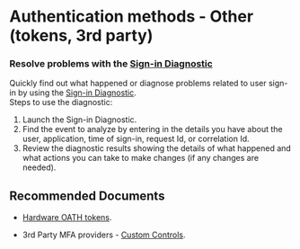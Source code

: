 <properties
	pageTitle="Authentication methods - Other (tokens, 3rd party)"
	description="Cover problems related to other authentication methods like problems with creating hardware OATH tokens in Azure AD and 3rd party MFA providers"
	infoBubbleText="Authenticator App"
	service="microsoft.aad"
	resource="Microsoft_AAD_IAM"
	authors="InbarckMS"
	ms.author="inbarc"
	displayOrder="4"
	articleId="0b08f3e1-f90a-48f1-af92-442f5f55288e"
	diagnosticScenario=""
	selfHelpType="generic"
	supportTopicIds="32739613"
	resourceTags=""
	productPesIds="16579"
	cloudEnvironments="Public, Fairfax, Mooncake, usnat, ussec"
	ownershipId="AzureIdentity_MultiFactorAuthentication"
/>

# Authentication methods - Other (tokens, 3rd party)

### Resolve problems with the [Sign-in Diagnostic](https://portal.azure.com/#blade/Microsoft_AAD_IAM/ActiveDirectoryMenuBlade/diagnose/symptomId/ms_aad_dxp_signin_caDiagnoseAndSolveSummarySymptom)

Quickly find out what happened or diagnose problems related to user sign-in by using the [Sign-in Diagnostic](https://portal.azure.com/#blade/Microsoft_AAD_IAM/ActiveDirectoryMenuBlade/diagnose/symptomId/ms_aad_dxp_signin_caDiagnoseAndSolveSummarySymptom).  
Steps to use the diagnostic: 
1. Launch the Sign-in Diagnostic.
2. Find the event to analyze by entering in the details you have about the user, application, time of sign-in, request Id, or correlation Id.
3. Review the diagnostic results showing the details of what happened and what actions you can take to make changes (if any changes are needed).
   
## **Recommended Documents**

* [Hardware OATH tokens](https://docs.microsoft.com/azure/active-directory/authentication/concept-authentication-methods#oath-hardware-tokens-public-preview).

* 3rd Party MFA providers - [Custom Controls](https://docs.microsoft.com/azure/active-directory/conditional-access/controls).